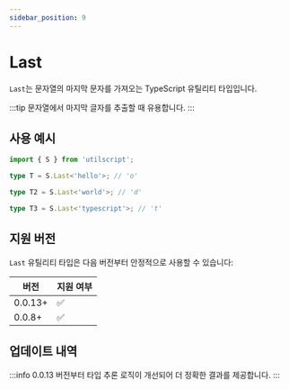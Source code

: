 ```yaml
---
sidebar_position: 9
---
```


# Last

`Last`는 문자열의 마지막 문자를 가져오는 TypeScript 유틸리티 타입입니다.

:::tip
문자열에서 마지막 글자를 추출할 때 유용합니다.
:::

## 사용 예시

```ts
import { S } from 'utilscript';

type T = S.Last<'hello'>; // 'o'

type T2 = S.Last<'world'>; // 'd'

type T3 = S.Last<'typescript'>; // 't'
```

## 지원 버전

`Last` 유틸리티 타입은 다음 버전부터 안정적으로 사용할 수 있습니다:

| 버전    | 지원 여부 |
| ------- | --------- |
| 0.0.13+ | ✅        |
| 0.0.8+  | ✅        |

## 업데이트 내역

:::info
0.0.13 버전부터 타입 추론 로직이 개선되어 더 정확한 결과를 제공합니다.
:::
